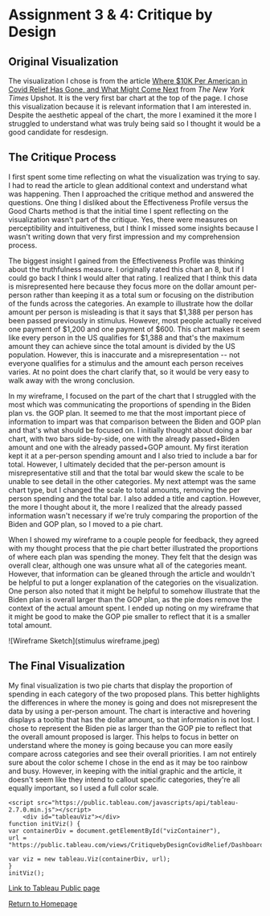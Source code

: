 # Assignment 3 & 4: Critique by Design

## Original Visualization
The visualization I chose is from the article [Where $10K Per American in Covid Relief Has Gone, and What Might Come Next](https://www.nytimes.com/interactive/2021/02/11/upshot/covid-relief-spending-per-person.html) from *The New York Times* Upshot. It is the very first bar chart at the top of the page. I chose this visualization because it is relevant information that I am interested in. Despite the aesthetic appeal of the chart, the more I examined it the more I struggled to understand what was truly being said so I thought it would be a good candidate for resdesign. 

## The Critique Process
I first spent some time reflecting on what the visualization was trying to say. I had to read the article to glean additional context and understand what was happening. Then I approached the critique method and answered the questions. One thing I disliked about the Effectiveness Profile versus the Good Charts method is that the initial time I spent reflecting on the visualization wasn't part of the critique. Yes, there were measures on perceptibility and intuitiveness, but I  think I missed some insights because I wasn't writing down that very first impression and my comprehension process. 

The biggest insight I gained from the Effectiveness Profile was thinking about the truthfulness measure. I originally rated this chart an 8, but if I could go back I think I would alter that rating. I realized that I think this data is misrepresented here because they focus more on the dollar amount per-person rather than keeping it as a total sum or focusing on the distribution of the funds across the categories. An example to illustrate how the dollar amount per person is misleading is that it says that $1,388 per person has been passed previously in stimulus. However, most people actually received one payment of $1,200 and one payment of $600. This chart makes it seem like every person in the US qualifies for $1,388 and that's the maximum amount they can achieve since the total amount is divided by the US population. However, this is inaccurate and a misrepresentation -- not everyone qualifies for a stimulus and the amount each person receives varies. At no point does the chart clarify that, so it would be very easy to walk away with the wrong conclusion. 

In my wireframe, I focused on the part of the chart that I struggled with the most which was communicating the proportions of spending in the Biden plan vs. the GOP plan. It seemed to me that the most important piece of information to impart was that comparison between the Biden and GOP plan and that's what should be focused on. I initially thought about doing a bar chart, with two bars side-by-side, one with the already passed+Biden amount and one with the already passed+GOP amount. My first iteration kept it at a per-person spending amount and I also tried to include a bar for total. However, I ultimately decided that the per-person amount is misrepresentative still and that the total bar would skew the scale to be unable to see detail in the other categories. My next attempt was the same chart type, but I changed the scale to total amounts, removing the per person spending and the total bar. I also added a title and caption. However, the more I thought about it, the more I realized that the already passed information wasn't necessary if we're truly comparing the proportion of the Biden and GOP plan, so I moved to a pie chart. 

When I showed my wireframe to a couple people for feedback, they agreed with my thought process that the pie chart better illustrated the proportions of where each plan was spending the money. They felt that the design was overall clear, although one was unsure what all of the categories meant. However, that information can be gleaned through the article and wouldn't be helpful to put a longer explanation of the categories on the visualization. One person also noted that it might be helpful to somehow illustrate that the Biden plan is overall larger than the GOP plan, as the pie does remove the context of the actual amount spent. I ended up noting on my wireframe that it might be good to make the GOP pie smaller to reflect that it is a smaller total amount. 

![Wireframe Sketch](stimulus wireframe.jpeg)

## The Final Visualization
My final visualization is two pie charts that display the proportion of spending in each category of the two proposed plans. This better highlights the differences in where the money is going and does not misrepresent the data by using a per-person amount. The chart is interactive and hovering displays a tooltip that has the dollar amount, so that information is not lost. I chose to represent the Biden pie as larger than the GOP pie to reflect that the overall amount proposed is larger. This helps to focus in better on understand where the money is going because you can more easily compare across categories and see their overall priorities. I am not entirely sure about the color scheme I chose in the end as it may be too rainbow and busy. However, in keeping with the initial graphic and the article, it doesn't seem like they intend to callout specific categories, they're all equally important, so I used a full color scale.

	<script src="https://public.tableau.com/javascripts/api/tableau-2.7.0.min.js"></script>
    	<div id="tableauViz"></div>
	function initViz() {
    var containerDiv = document.getElementById("vizContainer"),
    url = "https://public.tableau.com/views/CritiquebyDesignCovidRelief/Dashboard1?:language=en&:retry=yes&:display_count=y&publish=yes&:origin=viz_share_link";

    var viz = new tableau.Viz(containerDiv, url);
	}
	initViz();


      

[Link to Tableau Public page](https://public.tableau.com/views/CritiquebyDesignCovidRelief/Dashboard1?:language=en&:display_count=y&publish=yes&:origin=viz_share_link)

[Return to Homepage](/README.md)
